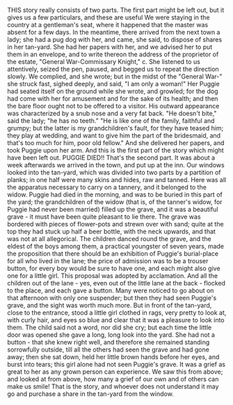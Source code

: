 THIS story really consists of two parts.
The first part might be left out, but it gives us a few particulars, and these are useful We were staying in the country at a gentleman's seat, where it happened that the master was absent for a few days.
In the meantime, there arrived from the next town a lady; she had a pug dog with her, and came, she said, to dispose of shares in her tan-yard.
She had her papers with her, and we advised her to put them in an envelope, and to write thereon the address of the proprietor of the estate, "General War-Commissary Knight," c.
She listened to us attentively, seized the pen, paused, and begged us to repeat the direction slowly.
We complied, and she wrote; but in the midst of the "General War-" she struck fast, sighed deeply, and said, "I am only a woman!"
Her Puggie had seated itself on the ground while she wrote, and growled; for the dog had come with her for amusement and for the sake of its health; and then the bare floor ought not to be offered to a visitor.
His outward appearance was characterized by a snub nose and a very fat back.
"He doesn't bite," said the lady; "he has no teeth."
"He is like one of the family, faithful and grumpy; but the latter is my grandchildren's fault, for they have teased him; they play at wedding, and want to give him the part of the bridesmaid, and that's too much for him, poor old fellow."
And she delivered her papers, and took Puggie upon her arm.
And this is the first part of the story which might have been left out.
PUGGIE DIED!!
That's the second part.
It was about a week afterwards we arrived in the town, and put up at the inn.
Our windows looked into the tan-yard, which was divided into two parts by a partition of planks; in one half were many skins and hides, raw and tanned.
Here was all the apparatus necessary to carry on a tannery, and it belonged to the widow.
Puggie had died in the morning, and was to be buried in this part of the yard; the grandchildren of the widow (that is, of the tanner's widow, for Puggie had never been married) filled up the grave, and it was a beautiful grave - it must have been quite pleasant to lie there.
The grave was bordered with pieces of flower-pots and strewn over with sand; quite at the top they had stuck up half a beer bottle, with the neck upwards, and that was not at all allegorical.
The children danced round the grave, and the eldest of the boys among them, a practical youngster of seven years, made the proposition that there should be an exhibition of Puggie's burial-place for all who lived in the lane; the price of admission was to be a trouser button, for every boy would be sure to have one, and each might also give one for a little girl.
This proposal was adopted by acclamation.
And all the children out of the lane - yes, even out of the little lane at the back - flocked to the place, and each gave a button.
Many were noticed to go about on that afternoon with only one suspender; but then they had seen Puggie's grave, and the sight was worth much more.
But in front of the tan-yard, close to the entrance, stood a little girl clothed in rags, very pretty to look at, with curly hair, and eyes so blue and clear that it was a pleasure to look into them.
The child said not a word, nor did she cry; but each time the little door was opened she gave a long, long look into the yard.
She had not a button - that she knew right well, and therefore she remained standing sorrowfully outside, till all the others had seen the grave and had gone away; then she sat down, held her little brown hands before her eyes, and burst into tears; this girl alone had not seen Puggie's grave.
It was a grief as great to her as any grown person can experience.
We saw this from above; and looked at from above, how many a grief of our own and of others can make us smile!
That is the story, and whoever does not understand it may go and purchase a share in the tan-yard from the window.
